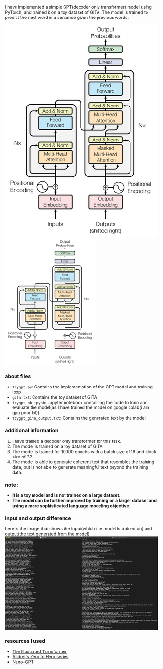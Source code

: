 I have implemented a simple GPT(decoder only transformer) model using PyTorch, and trained it on a toy dataset of GITA. The model is trained to predict the next word in a sentence given the previous words.

![transformer](images/encoder-decoder.png)
<img src="images/encoder-decoder.png" alt="transformer" width="300">

### about files
- `toygpt.py`: Contains the implementation of the GPT model and training loop
- `gita.txt`: Contains the toy dataset of GITA
- `toygpt_nb.ipynb`: Jupyter notebook containing the code to train and evaluate the model(as I have trained the model on google colab(i am gpu poor lol))
- `toygpt_gita_output.txt`: Contains the generated text by the model

### additional information

1. I have trained a decoder only transformer for this task.
2. The model is trained on a toy dataset of GITA
3. The model is trained for 10000 epochs with a batch size of 16 and block size of 32
4. The model is able to generate coherent text that resembles the training data, but is not able to generate meaningful text beyond the training data.

### note :
- **It is a toy model and is not trained on a large dataset.**
- **The model can be further improved by training on a larger dataset and using a more sophisticated language modeling objective.**

### input and output difference

here is the image that shows the input(which the model is trained on) and output(the text generated from the model)
![input/output](images/input_output.png)

### resources I used

- [The Illustrated Transformer](http://jalammar.github.io/illustrated-transformer/)
- [Andrej's Zero to Hero series](https://youtube.com/playlist?list=PLAqhIrjkxbuWI23v9cThsA9GvCAUhRvKZ&si=gBtTDTyJv0WyMvk9)
- [Nano-GPT](https://github.com/karpathy/nanoGPT)
